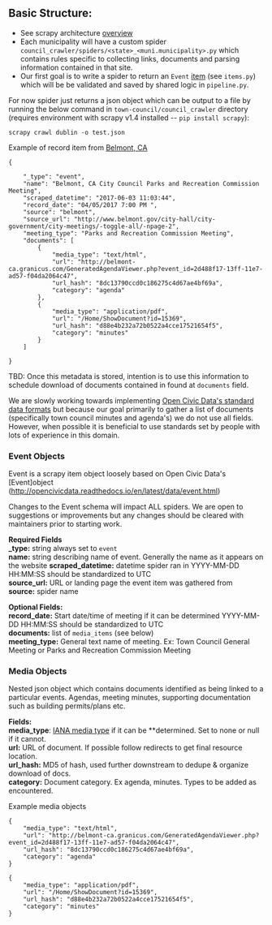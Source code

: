 ## Basic Structure:
* See scrapy architecture [overview](https://doc.scrapy.org/en/1.2/topics/architecture.html)
* Each municipality will have a custom spider `council_crawler/spiders/<state>_<muni.municipality>.py` which contains rules specific to collecting links, documents and parsing information contained in that site.
* Our first goal is to write a spider to return an `Event` [item](https://doc.scrapy.org/en/latest/topics/items.html) (see `items.py`) which will be be validated and saved by shared logic in `pipeline.py`.

For now spider just returns a json object which can be output to a file by running the below command in `town-council/council_crawler` directory (requires environment with scrapy v1.4 installed -- `pip install scrapy`):

`scrapy crawl dublin -o test.json`

Example of record item from [Belmont, CA](http://www.belmont.gov/city-hall/city-government/city-meetings/-toggle-all/-npage-2)

```
{

    "_type": "event",
    "name": "Belmont, CA City Council Parks and Recreation Commission Meeting",
    "scraped_datetime": "2017-06-03 11:03:44",
    "record_date": "04/05/2017 7:00 PM ",
    "source": "belmont",
    "source_url": "http://www.belmont.gov/city-hall/city-government/city-meetings/-toggle-all/-npage-2",
    "meeting_type": "Parks and Recreation Commission Meeting",
    "documents": [
        {
            "media_type": "text/html",
            "url": "http://belmont-ca.granicus.com/GeneratedAgendaViewer.php?event_id=2d488f17-13ff-11e7-ad57-f04da2064c47",
            "url_hash": "8dc13790ccd0c186275c4d67ae4bf69a",
            "category": "agenda"
        },
        {
            "media_type": "application/pdf",
            "url": "/Home/ShowDocument?id=15369",
            "url_hash": "d88e4b232a72b0522a4cce17521654f5",
            "category": "minutes"
        }
    ]

}
```

TBD: Once this metadata is stored, intention is to use this information to schedule download of documents contained in found at `documents` field.

We are slowly working towards implementing [Open Civic Data's standard data formats](http://opencivicdata.readthedocs.io/en/latest/data/index.html) but because our goal primarily to gather a list of documents (specifically town council minutes and agenda's) we do not use all fields. However, when possible it is beneficial to use standards set by people with lots of experience in this domain.

### Event Objects

Event is a scrapy item object loosely based on Open Civic Data's [Event]object (http://opencivicdata.readthedocs.io/en/latest/data/event.html)  

Changes to the Event schema will impact ALL spiders. We are open to suggestions or improvements but any changes should be cleared with maintainers prior to starting work.

**Required Fields**  
**_type:** string always set to `event`  
**name:** string describing name of event. Generally the name as it appears on the website
**scraped_datetime:** datetime spider ran in YYYY-MM-DD HH:MM:SS should be standardized to UTC  
**source_url:** URL or landing page the event item was gathered from  
**source:** spider name  

**Optional Fields:**  
**record_date:** Start date/time of meeting if it can be determined YYYY-MM-DD HH:MM:SS should be standardized to UTC  
**documents:** list of `media_items` (see below)  
**meeting_type:** General text name of meeting. Ex: Town Council General Meeting or Parks and Recreation Commission Meeting  

### Media Objects  
Nested json object which contains documents identified as being linked to a particular events. Agendas, meeting minutes, supporting documentation such as building permits/plans etc.

**Fields:**  
**media_type**: [IANA media type](https://www.iana.org/assignments/media-types/media-types.xhtml) if it can be **determined. Set to none or null if it cannot.  
**url:** URL of document. If possible follow redirects to get final resource location.  
**url_hash:** MD5 of hash, used further downstream to dedupe & organize download of docs.  
**category:** Document category. Ex agenda, minutes. Types to be added as encountered.  

Example media objects
```
{
    "media_type": "text/html",
    "url": "http://belmont-ca.granicus.com/GeneratedAgendaViewer.php?event_id=2d488f17-13ff-11e7-ad57-f04da2064c47",
    "url_hash": "8dc13790ccd0c186275c4d67ae4bf69a",
    "category": "agenda"
}

{
    "media_type": "application/pdf",
    "url": "/Home/ShowDocument?id=15369",
    "url_hash": "d88e4b232a72b0522a4cce17521654f5",
    "category": "minutes"
}
```
